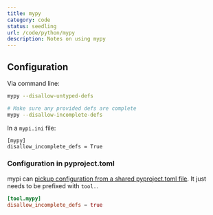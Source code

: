 ```yaml
---
title: mypy
category: code
status: seedling
url: /code/python/mypy
description: Notes on using mypy
---
```


## Configuration

Via command line:

```bash
mypy --disallow-untyped-defs

# Make sure any provided defs are complete
mypy --disallow-incomplete-defs
```

In a `mypi.ini` file:

```
[mypy]
disallow_incomplete_defs = True
```

### Configuration in pyproject.toml

mypi can [pickup configuration from a shared pyproject.toml file](https://mypy.readthedocs.io/en/stable/config_file.html#using-a-pyproject-toml-file). It just needs to be prefixed with `tool.`.

```toml
[tool.mypy]
disallow_incomplete_defs = true
```
